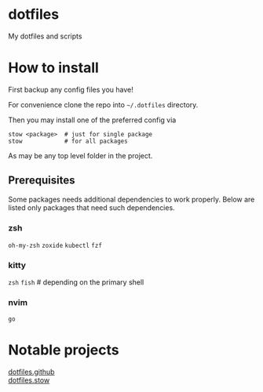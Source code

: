 # dotfiles
My dotfiles and scripts

# How to install
First backup any config files you have!

For convenience clone the repo into `~/.dotfiles` directory.

Then you may install one of the preferred config via

```
stow <package>  # just for single package
stow            # for all packages
```

As <package> may be any top level folder in the project.

## Prerequisites
Some packages needs additional dependencies to work properly. Below are listed only packages that need such dependencies.

### zsh
`oh-my-zsh`
`zoxide`
`kubectl`
`fzf`


### kitty
`zsh`
`fish` # depending on the primary shell

### nvim
`go`

# Notable projects
[dotfiles.github]( https://dotfiles.github.io/ ) </br>
[dotfiles.stow]( https://gitlab.com/waterkip/dotty )
